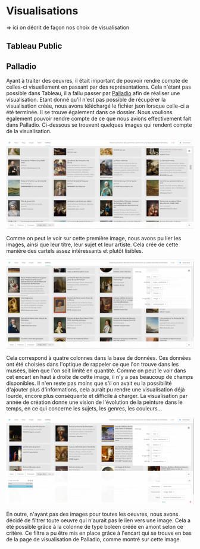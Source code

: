 # Visualisations
=> ici on décrit de façon nos choix de visualisation

## Tableau Public

## Palladio
Ayant à traiter des oeuvres, il était important de pouvoir rendre compte de celles-ci visuellement en passant par des représentations. Cela n'étant pas possible dans Tableau, il a fallu passer par [Palladio](http://hdlab.stanford.edu/palladio/) afin de réaliser une visualisation. Etant donné qu'il n'est pas possible de récupérer la visualisation créée, nous avons téléchargé le fichier json lorsque celle-ci a été terminée. Il se trouve également dans ce dossier. Nous voulions également pouvoir rendre compte de ce que nous avions effectivement fait dans Palladio. Ci-dessous se trouvent quelques images qui rendent compte de la visualisation.

<p align="center">
  <img src="../images/Palladio1" width="1000"/>
</p>

Comme on peut le voir sur cette première image, nous avons pu lier les images, ainsi que leur titre, leur sujet et leur artiste. Cela crée de cette manière des cartels assez intéressants et plutôt lisibles.

<p align="center">
  <img src="../images/Palladio2" width="1000"/>
</p>

Cela correspond à quatre colonnes dans la base de données. Ces données ont été choisies dans l'optique de rappeler ce que l'on trouve dans les musées, bien que l'on soit limité en quantité. Comme on peut le voir dans cet encart en haut à droite de cette image, il n'y a pas beaucoup de champs disponibles. Il n'en reste pas moins que s'il on avait eu la possibilité d'ajouter plus d'informations, cela aurait pu rendre une visualisation déjà lourde, encore plus conséquente et difficile à charger. La visualisation par année de création donne une vision de l'évolution de la peinture dans le temps, en ce qui concerne les sujets, les genres, les couleurs...

<p align="center">
  <img src="../images/Palladio3" width="1000"/>
</p>

En outre, n'ayant pas des images pour toutes les oeuvres, nous avons décidé de filtrer toute oeuvre qui n'aurait pas le lien vers une image. Cela a été possible grâce à la colonne de type boleen créée en amont selon ce critère. Ce filtre a pu être mis en place grâce à l'encart qui se trouve en bas de la page de visualisation de Palladio, comme montré sur cette image.
